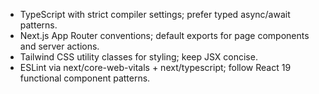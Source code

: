 - TypeScript with strict compiler settings; prefer typed async/await patterns.
- Next.js App Router conventions; default exports for page components and server actions.
- Tailwind CSS utility classes for styling; keep JSX concise.
- ESLint via next/core-web-vitals + next/typescript; follow React 19 functional component patterns.